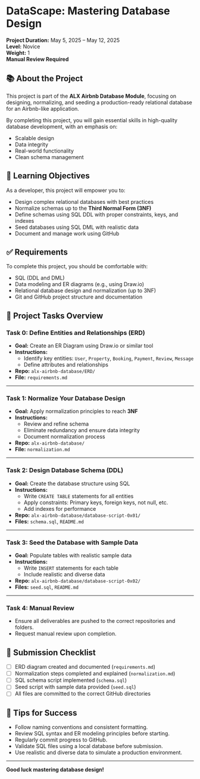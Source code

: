 # DataScape: Mastering Database Design

**Project Duration:** May 5, 2025 – May 12, 2025  
**Level:** Novice  
**Weight:** 1  
**Manual Review Required**

## 📚 About the Project

This project is part of the **ALX Airbnb Database Module**, focusing on designing, normalizing, and seeding a production-ready relational database for an Airbnb-like application.

By completing this project, you will gain essential skills in high-quality database development, with an emphasis on:
- Scalable design
- Data integrity
- Real-world functionality
- Clean schema management

## 🎯 Learning Objectives

As a developer, this project will empower you to:

- Design complex relational databases with best practices
- Normalize schemas up to the **Third Normal Form (3NF)**
- Define schemas using SQL DDL with proper constraints, keys, and indexes
- Seed databases using SQL DML with realistic data
- Document and manage work using GitHub

## ✅ Requirements

To complete this project, you should be comfortable with:

- SQL (DDL and DML)
- Data modeling and ER diagrams (e.g., using Draw.io)
- Relational database design and normalization (up to 3NF)
- Git and GitHub project structure and documentation

## 🔑 Project Tasks Overview

### Task 0: Define Entities and Relationships (ERD)

- **Goal:** Create an ER Diagram using Draw.io or similar tool
- **Instructions:**
  - Identify key entities: `User`, `Property`, `Booking`, `Payment`, `Review`, `Message`
  - Define attributes and relationships
- **Repo:** `alx-airbnb-database/ERD/`
- **File:** `requirements.md`

---

### Task 1: Normalize Your Database Design

- **Goal:** Apply normalization principles to reach **3NF**
- **Instructions:**
  - Review and refine schema
  - Eliminate redundancy and ensure data integrity
  - Document normalization process
- **Repo:** `alx-airbnb-database/`
- **File:** `normalization.md`

---

### Task 2: Design Database Schema (DDL)

- **Goal:** Create the database structure using SQL
- **Instructions:**
  - Write `CREATE TABLE` statements for all entities
  - Apply constraints: Primary keys, foreign keys, not null, etc.
  - Add indexes for performance
- **Repo:** `alx-airbnb-database/database-script-0x01/`
- **Files:** `schema.sql`, `README.md`

---

### Task 3: Seed the Database with Sample Data

- **Goal:** Populate tables with realistic sample data
- **Instructions:**
  - Write `INSERT` statements for each table
  - Include realistic and diverse data
- **Repo:** `alx-airbnb-database/database-script-0x02/`
- **Files:** `seed.sql`, `README.md`

---

### Task 4: Manual Review

- Ensure all deliverables are pushed to the correct repositories and folders.
- Request manual review upon completion.

## 🚀 Submission Checklist

- [ ] ERD diagram created and documented (`requirements.md`)
- [ ] Normalization steps completed and explained (`normalization.md`)
- [ ] SQL schema script implemented (`schema.sql`)
- [ ] Seed script with sample data provided (`seed.sql`)
- [ ] All files are committed to the correct GitHub directories

## 🧠 Tips for Success

- Follow naming conventions and consistent formatting.
- Review SQL syntax and ER modeling principles before starting.
- Regularly commit progress to GitHub.
- Validate SQL files using a local database before submission.
- Use realistic and diverse data to simulate a production environment.

---

**Good luck mastering database design!**
